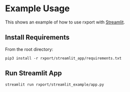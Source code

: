 # Example Usage

This shows an example of how to use rxport with [Streamlit](https://streamlit.io/).

## Install Requirements
From the root directory:
```
pip3 install -r rxport/streamlit_app/requirements.txt
```

## Run Streamlit App

```
streamlit run rxport/streamlit_example/app.py
```